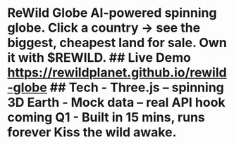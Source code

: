 # ReWild Globe AI-powered spinning globe. Click a country → see the biggest, cheapest land for sale. Own it with $REWILD. ## Live Demo https://rewildplanet.github.io/rewild-globe ## Tech - Three.js – spinning 3D Earth - Mock data – real API hook coming Q1 - Built in 15 mins, runs forever Kiss the wild awake.
